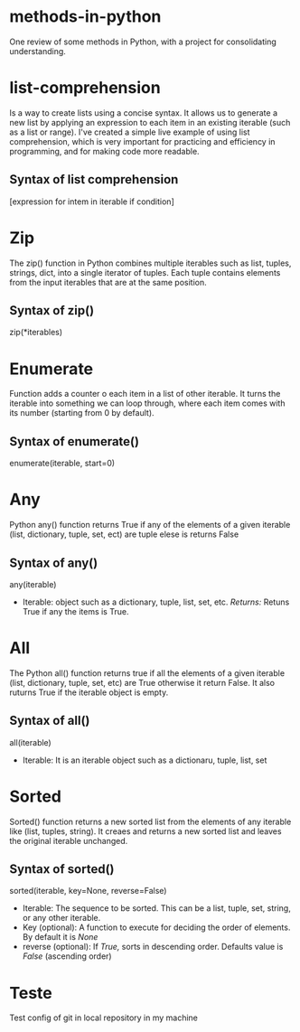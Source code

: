 # methods-in-python
One review of some methods in Python, with a project for consolidating understanding.


# list-comprehension

Is a way to create lists using a concise syntax. It allows us to generate a new list by applying an expression to each item in an existing iterable (such as a list or range).
I've created a simple live example of using list comprehension, which is very important for practicing and efficiency in programming, and for making code more readable.

## Syntax of list comprehension

[expression for intem in iterable if condition]

# Zip 

The zip() function in Python combines multiple iterables such as list, tuples, strings, dict, into a single iterator of tuples. Each tuple contains elements from the input iterables that are at the same position.


## Syntax of zip()

zip(*iterables)

# Enumerate

Function adds a counter o each item in a list of other iterable. It turns the iterable into something we can loop through, where each item comes with its number (starting from 0 by default).

## Syntax of enumerate()

enumerate(iterable, start=0)

# Any

Python any() function returns True if any of the elements of a given iterable (list, dictionary, tuple, set, ect) are tuple elese is returns False

## Syntax of any()

any(iterable)

* Iterable: object such as a dictionary, tuple, list, set, etc.
*Returns:* Retuns True if any the items is True.

# All

The Python all() function returns true if all the elements of a given iterable (list, dictionary, tuple, set, etc) are True otherwise it return False. It also ruturns True if the iterable object is empty.

## Syntax of all()

all(iterable)

* Iterable: It is an iterable object such as a dictionaru, tuple, list, set

# Sorted

Sorted() function returns a new sorted list from the elements of any iterable like (list, tuples, string). It creaes and returns a new sorted list and leaves the original iterable unchanged.

## Syntax of sorted()

sorted(iterable, key=None, reverse=False)

* Iterable: The sequence to be sorted. This can be a list, tuple, set, string, or any other iterable.
* Key (optional): A function to execute for deciding the order of elements. By default it is *None*
* reverse (optional): If *True,* sorts in descending order. Defaults value is *False* (ascending order)

# Teste

Test config of git in local repository in my machine